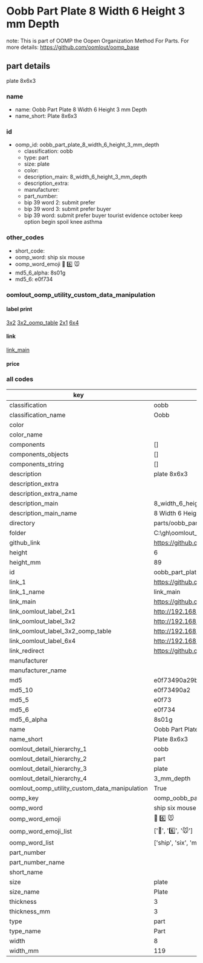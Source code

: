 # Oobb Part Plate 8 Width 6 Height 3 mm Depth  

note: This is part of OOMP the Oopen Organization Method For Parts. For more details: https://github.com/oomlout/oomp_base

##  part details
  



plate 8x6x3



### name
* name: Oobb Part Plate 8 Width 6 Height 3 mm Depth
* name_short: Plate 8x6x3 
### id
* oomp_id: oobb_part_plate_8_width_6_height_3_mm_depth
  * classification: oobb
  * type: part
  * size: plate
  * color: 
  * description_main: 8_width_6_height_3_mm_depth
  * description_extra: 
  * manufacturer: 
  * part_number: 
  * bip 39 word 2: submit prefer
  * bip 39 word 3: submit prefer buyer
  * bip 39 word: submit prefer buyer tourist evidence october keep option begin spoil knee asthma

### other_codes
* short_code: 
* oomp_word: ship six mouse
* oomp_word_emoji :ship: :six: :mouse:
* md5_6_alpha: 8s01g
* md5_6: e0f734






### oomlout_oomp_utility_custom_data_manipulation
#### label print
[3x2](http://192.168.1.245:1112/?label=oomp%208s01g)
[3x2_oomp_table](http://192.168.1.108:1112/?label=oomp%208s01g)
[2x1](http://192.168.1.242:1112/?label=oomp%208s01g)
[6x4](http://192.168.1.55:1112/?label=oomp%208s01g)    

#### link

[link_main](https://github.com/oomlout/oomlout_oobb_version_4_generated_parts/tree/main/navigation_oomp/oobb/part/plate/8_width_6_height_3_mm_depth/part)                              

#### price







### all codes 
| key | value |  
| --- | --- |  
| classification | oobb |  
| classification_name | Oobb |  
| color |  |  
| color_name |  |  
| components | [] |  
| components_objects | [] |  
| components_string | [] |  
| description | plate 8x6x3 |  
| description_extra |  |  
| description_extra_name |  |  
| description_main | 8_width_6_height_3_mm_depth |  
| description_main_name | 8 Width 6 Height 3 mm Depth |  
| directory | parts/oobb_part_plate_8_width_6_height_3_mm_depth |  
| folder | C:\gh\oomlout_oobb_version_4_generated_parts\parts\oobb_part_plate_8_width_6_height_3_mm_depth |  
| github_link | https://github.com/oomlout/oomlout_oomp_part_src/tree/main/parts/oobb_part_plate_8_width_6_height_3_mm_depth |  
| height | 6 |  
| height_mm | 89 |  
| id | oobb_part_plate_8_width_6_height_3_mm_depth |  
| link_1 | https://github.com/oomlout/oomlout_oobb_version_4_generated_parts/tree/main/navigation_oomp/oobb/part/plate/8_width_6_height_3_mm_depth/part |  
| link_1_name | link_main |  
| link_main | https://github.com/oomlout/oomlout_oobb_version_4_generated_parts/tree/main/navigation_oomp/oobb/part/plate/8_width_6_height_3_mm_depth/part |  
| link_oomlout_label_2x1 | http://192.168.1.242:1112/?label=oomp%208s01g |  
| link_oomlout_label_3x2 | http://192.168.1.245:1112/?label=oomp%208s01g |  
| link_oomlout_label_3x2_oomp_table | http://192.168.1.108:1112/?label=oomp%208s01g |  
| link_oomlout_label_6x4 | http://192.168.1.55:1112/?label=oomp%208s01g |  
| link_redirect | https://github.com/oomlout/oomlout_oobb_version_4_generated_parts/tree/main/parts/oobb_plate_08_06_03 |  
| manufacturer |  |  
| manufacturer_name |  |  
| md5 | e0f73490a29baf3a6426ee5e3eea76c0 |  
| md5_10 | e0f73490a2 |  
| md5_5 | e0f73 |  
| md5_6 | e0f734 |  
| md5_6_alpha | 8s01g |  
| name | Oobb Part Plate 8 Width 6 Height 3 mm Depth |  
| name_short | Plate 8x6x3  |  
| oomlout_detail_hierarchy_1 | oobb |  
| oomlout_detail_hierarchy_2 | part |  
| oomlout_detail_hierarchy_3 | plate |  
| oomlout_detail_hierarchy_4 | 3_mm_depth |  
| oomlout_oomp_utility_custom_data_manipulation | True |  
| oomp_key | oomp_oobb_part_plate_8_width_6_height_3_mm_depth |  
| oomp_word | ship six mouse |  
| oomp_word_emoji | :ship: :six: :mouse: |  
| oomp_word_emoji_list | [':ship:', ':six:', ':mouse:'] |  
| oomp_word_list | ['ship', 'six', 'mouse'] |  
| part_number |  |  
| part_number_name |  |  
| short_name |  |  
| size | plate |  
| size_name | Plate |  
| thickness | 3 |  
| thickness_mm | 3 |  
| type | part |  
| type_name | Part |  
| width | 8 |  
| width_mm | 119 |  
